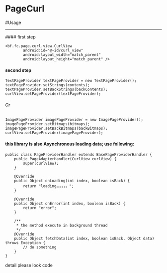 PageCurl
========

#Usage
<hr/>
#### first step

    <bf.fc.page.curl.view.CurlView
            android:id="@+id/curl_view"
            android:layout_width="match_parent"
            android:layout_height="match_parent" />

#### second step

    TextPageProvider textPageProvider = new TextPageProvider();
    textPageProvider.setStrings(contents);
    textPageProvider.setBackStrings(backContents);
    curlView.setPageProvider(textPageProvider);

######  Or

    ImagePageProvider imagePageProvider = new ImagePageProvider();
    imagePageProvider.setBitmaps(bitmaps);
    imagePageProvider.setBackBitmaps(backBitmaps);
    curlView.setPageProvider(imagePageProvider);

#### this library is also Asynchronous loading data; use following:

    public class PageProviderHandler extends BasePageProviderHandler {
        public PageAdapterHandler(CurlView curlView) {
            super(curlView);
        }

        @Override
        public Object onLoading(int index, boolean isBack) {
            return "loading。。。。。。";
        }

        @Override
        public Object onError(int index, boolean isBack) {
            return "error";
        }

        /**
         * the method execute in background thread
         */
        @Override
        public Object fetchData(int index, boolean isBack, Object data) throws Exception {
            // do something
        }
    }
detail please look code



